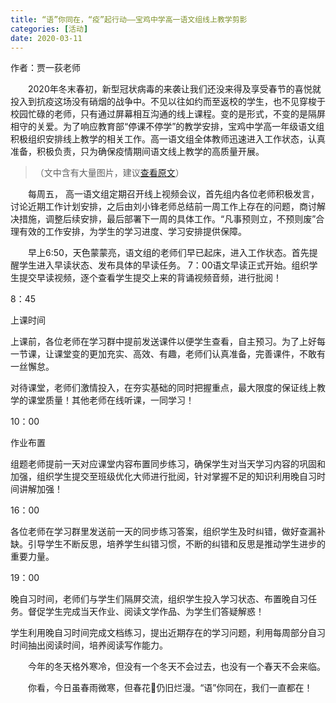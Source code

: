 ```yaml
---
title: “语”你同在，“疫”起行动——宝鸡中学高一语文组线上教学剪影
categories: [活动]
date: 2020-03-11
---
```


作者：贾一荻老师

　　2020年冬末春初，新型冠状病毒的来袭让我们还没来得及享受春节的喜悦就投入到抗疫这场没有硝烟的战争中。不见以往如约而至返校的学生，也不见穿梭于校园忙碌的老师，只有通过屏幕相互沟通的线上课程。变的是形式，不变的是隔屏相守的关爱。为了响应教育部“停课不停学”的教学安排，宝鸡中学高一年级语文组积极组织安排线上教学的相关工作。高一语文组全体教师迅速进入工作状态，认真准备，积极负责，只为确保疫情期间语文线上教学的高质量开展。

<!-- more -->

> （文中含有大量图片，建议[查看原文](https://www.meipian.cn/2tyu8yis)）

　　每周五， 高一语文组定期召开线上视频会议，首先组内各位老师积极发言，讨论近期工作计划安排，之后由刘小锋老师总结前一周工作上存在的问题，商讨解决措施，调整后续安排，最后部署下一周的具体工作。“凡事预则立，不预则废”合理有效的工作安排，为学生的学习进度、学习安排提供保障。

　　早上6:50，天色蒙蒙亮，语文组的老师们早已起床，进入工作状态。首先提醒学生进入早读状态、发布具体的早读任务。 7：00语文早读正式开始。组织学生提交早读视频，逐个查看学生提交上来的背诵视频音频，进行批阅！

8：45

上课时间

上课前，各位老师在学习群中提前发送课件以便学生查看，自主预习。为了上好每一节课，让课堂变的更加充实、高效、有趣，老师们认真准备，完善课件，不敢有一丝懈怠。

对待课堂，老师们激情投入，在夯实基础的同时把握重点，最大限度的保证线上教学的课堂质量！其他老师在线听课，一同学习！

10：00

作业布置

组题老师提前一天对应课堂内容布置同步练习，确保学生对当天学习内容的巩固和加强，组织学生提交至班级优化大师进行批阅，针对掌握不足的知识利用晚自习时间讲解加强！

16：00

各位老师在学习群里发送前一天的同步练习答案，组织学生及时纠错，做好查漏补缺。引导学生不断反思，培养学生纠错习惯，不断的纠错和反思是推动学生进步的重要力量。

19：00

晚自习时间，老师们与学生们隔屏交流，组织学生投入学习状态、布置晚自习任务。督促学生完成当天作业、阅读文学作品、为学生们答疑解惑！

学生利用晚自习时间完成文档练习，提出近期存在的学习问题，利用每周部分自习时间抽出阅读时间，培养阅读写作能力。

　　今年的冬天格外寒冷，但没有一个冬天不会过去，也没有一个春天不会来临。

　　你看，今日虽春雨微寒，但春花🌸仍旧烂漫。“语”你同在，我们一直都在！